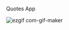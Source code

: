 Quotes App

![ezgif com-gif-maker](https://user-images.githubusercontent.com/71358207/179369973-c1790385-1140-4577-8aba-4c041aa0ed54.gif)
